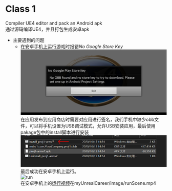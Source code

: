 # Class 1  
Compiler UE4 editor and pack an Android apk  
通过源码编译UE4，并且打包生成安卓apk  
* 主要遇到的问题  
    * 在安卓手机上运行游戏时报错*No Google Store Key*  
    ![No Google Store Key](https://github.com/pineisme/myUnrealCareer/blob/main/image/noobb.jpg?raw=true)  
    在应用发布到应用商店时需要对应用进行签名，我们手机中缺少obb文件，可以将手机设置为USB调试模式，允许USB安装应用，最后使用pakage包中的install脚本进行安装  
    ![obb](https://github.com/pineisme/myUnrealCareer/blob/main/image/installobb.PNG?raw=true)  
    最后成功在安卓手机上运行。  
    ![run](https://github.com/pineisme/myUnrealCareer/blob/main/image/runGif.gif?raw=true)  
    在安卓手机上的[运行视频](https://github.com/pineisme/myUnrealCareer/blob/main/image/runScene.mp4)在myUnrealCareer/image/runScene.mp4
